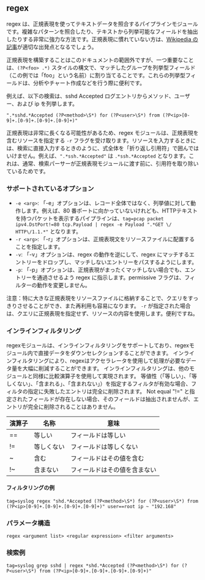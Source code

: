 ## regex

regex は、正規表現を使ってテキストデータを照合するパイプラインモジュールです。複雑なパターンを照合したり、テキストから列挙可能なフィールドを抽出したりする非常に強力な方法です。正規表現に慣れていない方は、[Wikipedia の記事](https://ja.wikipedia.org/wiki/%E6%AD%A3%E8%A6%8F%E8%A1%A8%E7%8F%BE)が適切な出発点となるでしょう。

正規表現を構築することはこのドキュメントの範囲外ですが、一つ重要なことは、`(?P<foo> .*)` スタイルの構文で、マッチしたグループを列挙型フィールド（この例では「foo」という名前）に割り当てることです。これらの列挙型フィールドは、分析やチャート作成などを行う際に便利です。

例えば、以下の検索は、sshd Accepted ログエントリからメソッド、ユーザー、および ip を列挙します。

```
".*sshd.*Accepted (?P<method>\S*) for (?P<user>\S*) from (?P<ip>[0-9]+.[0-9]+.[0-9]+.[0-9]+)"
```

正規表現は非常に長くなる可能性があるため、regex モジュールは、正規表現を含むリソースを指定する `-r` フラグを受け取ります。リソースを入力するときには、検索に直接入力するときのように、式全体を「折り返し引用符」で囲んではいけません。例えば、`".*ssh.*Accepted"` は `.*ssh.*Accepted` となります。これは、通常、検索パーサーが正規表現モジュールに渡す前に、引用符を取り除いているためです。

### サポートされているオプション

* `-e <arg>`: 「-e」オプションは、レコード全体ではなく、列挙値に対して動作します。例えば、80 番ポートに向かっていないけれども、HTTPテキストを持つパケットを表示するパイプラインは、`tag=pcap packet ipv4.DstPort!=80 tcp.Payload | regex -e Payload ".*GET \/ HTTP\/1.1.*"` となります。
* `-r <arg>`: 「-r」オプションは、正規表現文をリソースファイルに配置することを指定します。
* `-v`: 「-v」オプションは、regex の動作を逆にして、regex にマッチするエントリーをドロップし、マッチしないエントリーをパスするようにします。
* `-p`: 「-p」オプションは、正規表現がまったくマッチしない場合でも、エントリーを通過させるよう regex に指示します。permissive フラグは、フィルターの動作を変更しません。

注意：特に大きな正規表現をリソースファイルに格納することで、クエリをすっきりさせることができ、また再利用も容易になります。 `-r` が指定された場合は、クエリに正規表現を指定せず、リソースの内容を使用します。便利ですね。

### インラインフィルタリング

regexモジュールは、インラインフィルタリングをサポートしており、regexモジュール内で直接データをダウンセレクションすることができます。 インラインフィルタリングにより、regexはアクセラレータを使用して処理が必要なデータ量を大幅に削減することができます。 インラインフィルタリングは、他のモジュールと同様に比較演算子を使用して実現されます。 等値性（「等しい」、「等しくない」、「含まれる」、「含まれない」）を指定するフィルタが有効な場合、フィルタの指定に失敗したエントリは完全に削除されます。 Not equal "!=" と指定されたフィールドが存在しない場合、そのフィールドは抽出されませんが、エントリが完全に削除されることはありません。


| 演算子 | 名称 | 意味 |
|----------|------|-------------|
| == | 等しい | フィールドは等しい
| != | 等しくない | フィールドは等しくない
| ~ | 含む | フィールドはその値を含む
| !~ | 含まない | フィールドはその値を含まない

#### フィルタリングの例

```
tag=syslog regex "shd.*Accepted (?P<method>\S*) for (?P<user>\S*) from (?P<ip>[0-9]+.[0-9]+.[0-9]+.[0-9]+)" user==root ip ~ "192.168"
```

### パラメータ構造
```
regex <argument list> <regular expression> <filter arguments>
```
### 検索例
```
tag=syslog grep sshd | regex *shd.*Accepted (?P<method>\S*) for (?P<user>\S*) from (?P<ip>[0-9]+.[0-9]+.[0-9]+.[0-9]+)"
```
